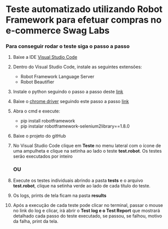 # Teste automatizado utilizando Robot Framework para efetuar compras no e-commerce Swag Labs

### Para conseguir rodar o teste siga o passo a passo
1. Baixe a IDE [Visual Studio Code](https://code.visualstudio.com/download)
    
2. Dentro do Visual Studio Code, instale as seguintes extensões:
     - Robot Framework Language Server
     - Robot Beautifier
    
3. Instale o python seguindo o passo a passo deste [link](https://dicasdepython.com.br/como-instalar-o-python-no-windows-10/#:~:text=No%20prompt%20de%20comando%20digite,j%C3%A1%20pode%20executar%20comandos%20python.)
    
4. Baixe o [chrome driver](https://chromedriver.chromium.org/downloads) seguindo este passo a passo [link](https://www.youtube.com/watch?v=Ot10qzrb13c)
    
5. Abra o cmd e execute:
    - pip install robotframework
    - pip instalar robotframework-selenium2library==1.8.0
    
6. Baixe o projeto do gitHub
    
7. No Visual Studio Code clique em **Teste** no menu lateral com o ícone de uma ampulheta e clique na setinha ao lado o teste **test.robot**. Os testes serão executados por inteiro 
    
    ### **OU**
    
8. Execute os testes individuais abrindo a pasta **tests** e o arquivo **test.robot**, clique na setinha verde ao lado de cada título do teste.
    
9. Os logs, prints de tela ficam na pasta **results**
    
10. Após a execução de cada teste pode clicar no terminal, passar o mouse no link do log e clicar, irá abrir o **Test log e o Test Report** que mostrará detalhado cada passo do teste executado, se passou, se falhou, motivo da falha, print da tela.
